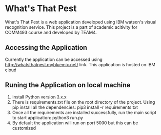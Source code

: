 # What's That Pest
What's That Pest is a web application developed using IBM watson's visual recognition service. This project is a part of academic acitivity for COMM493 course and developed by TEAM4.

## Accessing the Application
Currently the application can be accessed using http://whatsthatpest.mybluemix.net/ link. This application is hosted on IBM cloud

## Runing the Application on local machine
1. Install Python version 3.x.x
2. There is requirements.txt file on the root directory of the project. Using pip install all the dependencies:
   pip3 install -r requirements.txt
3. Once all the requirements are installed successfully, run the main script to start application:
   python3 run.py
4. By default the application will run on port 5000 but this can be customized
